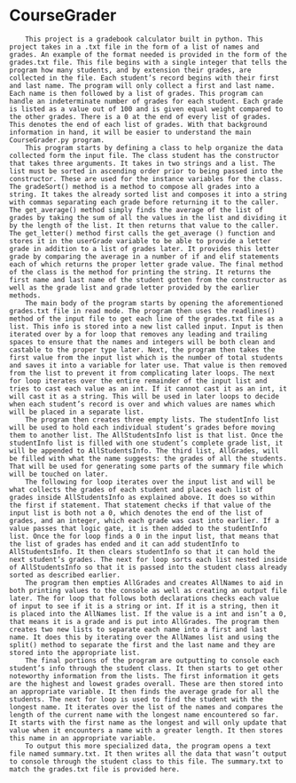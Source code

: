# CourseGrader
		This project is a gradebook calculator built in python. This project takes in a .txt file in the form of a list of names and grades. An example of the format needed is provided in the form of the grades.txt file. This file begins with a single integer that tells the program how many students, and by extension their grades, are collected in the file. Each student’s record begins with their first and last name. The program will only collect a first and last name. Each name is then followed by a list of grades. This program can handle an indeterminate number of grades for each student. Each grade is listed as a value out of 100 and is given equal weight compared to the other grades. There is a 0 at the end of every list of grades. This denotes the end of each list of grades. With that background information in hand, it will be easier to understand the main CourseGrader.py program.
		This program starts by defining a class to help organize the data collected form the input file. The class student has the constructor that takes three arguments. It takes in two strings and a list. The list must be sorted in ascending order prior to being passed into the constructor. These are used for the instance variables for the class. The gradeSort() method is a method to compose all grades into a string. It takes the already sorted list and composes it into a string with commas separating each grade before returning it to the caller. The get_average() method simply finds the average of the list of grades by taking the sum of all the values in the list and dividing it by the length of the list. It then returns that value to the caller. The get_letter() method first calls the get_average () function and stores it in the userGrade variable to be able to provide a letter grade in addition to a list of grades later. It provides this letter grade by comparing the average in a number of if and elif statements each of which returns the proper letter grade value. The final method of the class is the method for printing the string. It returns the first name and last name of the student gotten from the constructor as well as the grade list and grade letter provided by the earlier methods. 
		The main body of the program starts by opening the aforementioned grades.txt file in read mode. The program then uses the readlines() method of the input file to get each line of the grades.txt file as a list. This info is stored into a new list called input. Input is then iterated over by a for loop that removes any leading and trailing spaces to ensure that the names and integers will be both clean and castable to the proper type later. Next, the program then takes the first value from the input list which is the number of total students and saves it into a variable for later use. That value is then removed from the list to prevent it from complicating later loops. The next for loop iterates over the entire remainder of the input list and tries to cast each value as an int. If it cannot cast it as an int, it will cast it as a string. This will be used in later loops to decide when each student’s record is over and which values are names which will be placed in a separate list.
		The program then creates three empty lists. The studentInfo list will be used to hold each individual student’s grades before moving them to another list. The AllStudentsInfo list is that list. Once the studentInfo list is filled with one student’s complete grade list, it will be appended to AllStudentsInfo. The third list, AllGrades, will be filled with what the name suggests: the grades of all the students. That will be used for generating some parts of the summary file which will be touched on later. 
		The following for loop iterates over the input list and will be what collects the grades of each student and places each list of grades inside AllStudentsInfo as explained above. It does so within the first if statement. That statement checks if that value of the input list is both not a 0, which denotes the end of the list of grades, and an integer, which each grade was cast into earlier. If a value passes that logic gate, it is then added to the studentInfo list. Once the for loop finds a 0 in the input list, that means that the list of grades has ended and it can add studentInfo to AllStudentsInfo. It then clears studentInfo so that it can hold the next student’s grades. The next for loop sorts each list nested inside of AllStudentsInfo so that it is passed into the student class already sorted as described earlier.
		The program then empties AllGrades and creates AllNames to aid in both printing values to the console as well as creating an output file later. The for loop that follows both declarations checks each value of input to see if it is a string or int. If it is a string, then it is placed into the AllNames list. If the value is a int and isn’t a 0, that means it is a grade and is put into AllGrades. The program then creates two new lists to separate each name into a first and last name. It does this by iterating over the AllNames list and using the split() method to separate the first and the last name and they are stored into the appropriate list.
		The final portions of the program are outputting to console each student’s info through the student class. It then starts to get other noteworthy information from the lists. The first information it gets are the highest and lowest grades overall. These are then stored into an appropriate variable. It then finds the average grade for all the students. The next for loop is used to find the student with the longest name. It iterates over the list of the names and compares the length of the current name with the longest name encountered so far. It starts with the first name as the longest and will only update that value when it encounters a name with a greater length. It then stores this name in an appropriate variable.
		To output this more specialized data, the program opens a text file named summary.txt. It then writes all the data that wasn’t output to console through the student class to this file. The summary.txt to match the grades.txt file is provided here.
